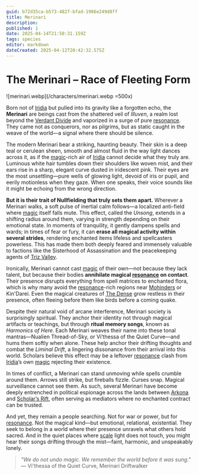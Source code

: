 ```yaml
---
guid: b72d35ca-b573-482f-bfad-1986e249d8ff
title: Merinari
description: 
published: 1
date: 2025-04-14T21:50:31.159Z
tags: species
editor: markdown
dateCreated: 2025-04-12T20:42:32.575Z
---
```


# The Merinari – Race of Fleeting Form

![merinari.webp](/characters/merinari.webp =500x)

Born not of [Iridia](/geography/world/iridia.md) but pulled into its gravity like a forgotten echo, the **Merinari** are beings cast from the shattered veil of *Illuven*, a realm lost beyond the [Verdant Divide](/geography/region/verdant-divide.md) and vaporized in a surge of pure [resonance](/generated/resonance/resonance.md). They came not as conquerors, nor as pilgrims, but as static caught in the weave of the world—a signal where there should be silence.

The modern Merinari bear a striking, haunting beauty. Their skin is a deep teal or cerulean sheen, smooth and almost fluid in the way light dances across it, as if the [magic](/structure/mechanic/magic.md)-rich air of [Iridia](/geography/world/iridia.md) cannot decide what they truly are. Luminous white hair tumbles down their shoulders like woven mist, and their ears rise in a sharp, elegant curve dusted in iridescent pink. Their eyes are the most unsettling—pure wells of glowing light, devoid of iris or pupil, and eerily motionless when they gaze. When one speaks, their voice sounds like it might be echoing from the wrong direction.

**But it is their trait of Nullfielding that truly sets them apart.** Wherever a Merinari walks, a soft pulse of inertial calm follows—a localized anti-field where [magic](/structure/mechanic/magic.md) itself falls mute. This effect, called the *Unsong*, extends in a shifting radius around them, varying in strength depending on their emotional state. In moments of tranquility, it gently dampens spells and wards; in times of fear or fury, it can **erase all magical activity within several strides**, rendering enchanted items lifeless and spellcasters powerless. This has made them both deeply feared and immensely valuable to factions like the Sisterhood of Assassination and the peacekeeping agents of [Triz Valley](/geography/settlement/city/triz-valley.md).

Ironically, Merinari cannot cast [magic](/structure/mechanic/magic.md) of their own—not because they lack talent, but because their bodies **annihilate magical [resonance](/generated/resonance/resonance.md) on contact**. Their presence disrupts everything from spell matrices to enchanted flora, which is why many avoid the [resonance](/structure/mechanic/resonance.md)-rich regions near [Mohinders](/geography/settlement/city/mohinders.md) or Kin'Darei. Even the magical creatures of [The Dense](/generated/the-dense/the-dense.md) grow restless in their presence, often fleeing before them like birds before a coming quake.

Despite their natural void of arcane interference, Merinari society is surprisingly spiritual. They anchor their identity not through magical artifacts or teachings, but through **ritual memory songs**, known as *Harmonics of Here*. Each Merinari weaves their name into these tonal mantras—Nualien Thread-of-Sky, or Vi’thessa of the Quiet Curve—and hums them softly when alone. These help anchor their drifting thoughts and combat the *Liminal Drift*, a lingering dissonance from their arrival into this world. Scholars believe this effect may be a leftover [resonance](/generated/resonance/resonance.md) clash from [Iridia](/geography/world/iridia.md)’s own [magic](/structure/mechanic/magic.md) rejecting their existence.

In times of conflict, a Merinari can stand unmoving while spells crumble around them. Arrows still strike, but fireballs fizzle. Curses snap. Magical surveillance cannot see them. As such, several Merinari have become deeply entrenched in political espionage across the lands between [Arkona](/generated/city/arkona.md) and [Scholar’s Rift](/geography/settlement/enclave/scholars-rift/scholars-rift.md), often serving as mediators where no enchanted contract can be trusted.

And yet, they remain a people searching. Not for war or power, but for [resonance](/generated/resonance/resonance.md). Not the magical kind—but emotional, relational, existential. They seek to belong in a world where their presence unravels what others hold sacred. And in the quiet places where [scale](/geography/landmark/scale.md) light does not touch, you might hear their songs drifting through the mist—faint, harmonic, and unspeakably lonely.

> *"We do not undo magic. We remember the world before it was sung."*  
> — Vi'thessa of the Quiet Curve, Merinari Driftwalker
